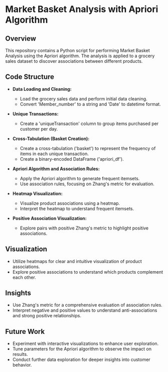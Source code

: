 # Market Basket Analysis with Apriori Algorithm

## Overview
This repository contains a Python script for performing Market Basket Analysis using the Apriori algorithm. The analysis is applied to a grocery sales dataset to discover associations between different products.

## Code Structure
- **Data Loading and Cleaning:** 
  - Load the grocery sales data and perform initial data cleaning.
  - Convert 'Member_number' to a string and 'Date' to datetime format.

- **Unique Transactions:**
  - Create a 'uniqueTransaction' column to group items purchased per customer per day.

- **Cross-Tabulation (Basket Creation):**
  - Create a cross-tabulation ('basket') to represent the frequency of items in each unique transaction.
  - Create a binary-encoded DataFrame ('apriori_df').

- **Apriori Algorithm and Association Rules:**
  - Apply the Apriori algorithm to generate frequent itemsets.
  - Use association rules, focusing on Zhang's metric for evaluation.

- **Heatmap Visualization:**
  - Visualize product associations using a heatmap.
  - Interpret the heatmap to understand frequent itemsets.

- **Positive Association Visualization:**
  - Explore pairs with positive Zhang's metric to highlight positive associations.

## Visualization
- Utilize heatmaps for clear and intuitive visualization of product associations.
- Explore positive associations to understand which products complement each other.

## Insights
- Use Zhang's metric for a comprehensive evaluation of association rules.
- Interpret negative and positive values to understand anti-associations and strong positive relationships.

## Future Work
- Experiment with interactive visualizations to enhance user exploration.
- Tune parameters for the Apriori algorithm to observe the impact on results.
- Conduct further data exploration for deeper insights into customer behavior.


